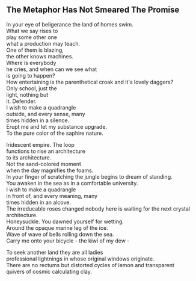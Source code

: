 The Metaphor Has Not Smeared The Promise
----------------------------------------
In your eye of beligerance the land of homes swim.  
What we say rises to  
play some other one  
what a production may teach.  
One of them is blazing,  
the other knows machines.  
Where is everybody  
he cries, and when can we see what  
is going to happen?  
How entertaining is the parenthetical croak and it's lovely daggers?  
Only school, just the  
light, nothing but  
it. Defender.  
I wish to make a quadrangle  
outside, and every sense, many  
times hidden in a silence.  
Erupt me and let my substance upgrade.  
To the pure color of the saphire nature.  
  
Iridescent empire. The loop  
functions to rise an architecture  
to its architecture.  
Not the sand-colored moment  
when the day magnifies the foams.  
In your finger of scratching the jungle begins to dream of standing.  
You awaken in the sea as in a comfortable university.  
I wish to make a quadrangle  
in front of, and every meaning, many  
times hidden in an alcove.  
The irreducable roses changed nobody here is waiting for the next crystal architecture.  
Honeysuckle. You dawned yourself for wetting.  
Around the opaque marine leg of the ice.  
Wave of wave of bells rolling down the sea.  
Carry me onto your bicycle - the kiwi of my dew -  
  
To seek another land they are all ladies  
professional lightnings in whose original windows originate.  
There are no rectums but distorted cycles of lemon and transparent  
quivers of cosmic calculating clay.  
